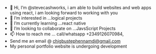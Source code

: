 - 👋 Hi, I’m @stevecashworks, i am able to build websites and web apps using react, i am looking forward to working with you
- 👀 I’m interested in ...logical projects
- 🌱 I’m currently learning ...react native
- 💞️ I’m looking to collaborate on ...JavsScript Projects
- 📫 How to reach me ...  call/whatsapp +2349126070984,
- Send me an email @ chigbustephennamdi@gmail.com
- My personal portfolio website  is undergoing development

<!---
stevecashworks/stevecashworks is a ✨ special ✨ repository because its `README.md` (this file) appears on your GitHub profile.
You can click the Preview link to take a look at your changes.
--->
